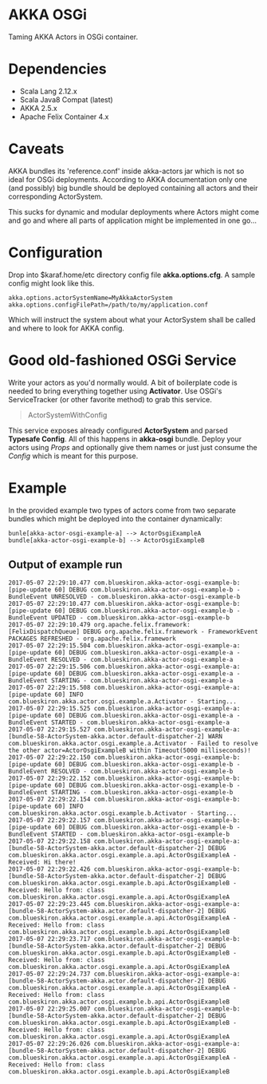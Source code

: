 # AKKA OSGi
Taming AKKA Actors in OSGi container.

# Dependencies

 * Scala Lang 2.12.x
 * Scala Java8 Compat (latest)
 * AKKA 2.5.x
 * Apache Felix Container 4.x

# Caveats
AKKA bundles its 'reference.conf' inside akka-actors jar which is not so ideal for OSGi deployments. According to AKKA documentation only one (and possibly) big bundle should be deployed containing all actors and their corresponding ActorSystem.

This sucks for dynamic and modular deployments where Actors might come and go and where all parts of application might be implemented in one go...

# Configuration
Drop into $karaf.home/etc directory config file __akka.options.cfg__.
A sample config might look like this.

	akka.options.actorSystemName=MyAkkaActorSystem
	akka.options.configFilePath=/path/to/my/application.conf

Which will instruct the system about what your ActorSystem shall be called and where to look for AKKA config.

# Good old-fashioned OSGi Service
Write your actors as you'd normally would. A bit of boilerplate code is needed to bring everything together using __Activator__. Use OSGi's ServiceTracker (or other favorite method) to grab this service.

> ActorSystemWithConfig

This service exposes already configured __ActorSystem__ and parsed __Typesafe Config__. All of this happens in __akka-osgi__ bundle. Deploy your actors using _Props_ and optionally give them names or just just consume the _Config_ which is meant for this purpose.

# Example
In the provided example two types of actors come from two separate bundles which might be deployed into the container dynamically:

	bunle[akka-actor-osgi-example-a] --> ActorOsgiExampleA
	bundle[akka-actor-osgi-example-b] --> ActorOsgiExampleB

## Output of example run

	2017-05-07 22:29:10.477 com.blueskiron.akka-actor-osgi-example-b:[pipe-update 60] DEBUG com.blueskiron.akka-actor-osgi-example-b - BundleEvent UNRESOLVED - com.blueskiron.akka-actor-osgi-example-b
	2017-05-07 22:29:10.477 com.blueskiron.akka-actor-osgi-example-b:[pipe-update 60] DEBUG com.blueskiron.akka-actor-osgi-example-b - BundleEvent UPDATED - com.blueskiron.akka-actor-osgi-example-b
	2017-05-07 22:29:10.479 org.apache.felix.framework:[FelixDispatchQueue] DEBUG org.apache.felix.framework - FrameworkEvent PACKAGES REFRESHED - org.apache.felix.framework
	2017-05-07 22:29:15.504 com.blueskiron.akka-actor-osgi-example-a:[pipe-update 60] DEBUG com.blueskiron.akka-actor-osgi-example-a - BundleEvent RESOLVED - com.blueskiron.akka-actor-osgi-example-a
	2017-05-07 22:29:15.506 com.blueskiron.akka-actor-osgi-example-a:[pipe-update 60] DEBUG com.blueskiron.akka-actor-osgi-example-a - BundleEvent STARTING - com.blueskiron.akka-actor-osgi-example-a
	2017-05-07 22:29:15.508 com.blueskiron.akka-actor-osgi-example-a:[pipe-update 60] INFO  com.blueskiron.akka.actor.osgi.example.a.Activator - Starting...
	2017-05-07 22:29:15.525 com.blueskiron.akka-actor-osgi-example-a:[pipe-update 60] DEBUG com.blueskiron.akka-actor-osgi-example-a - BundleEvent STARTED - com.blueskiron.akka-actor-osgi-example-a
	2017-05-07 22:29:15.527 com.blueskiron.akka-actor-osgi-example-a:[bundle-58-ActorSystem-akka.actor.default-dispatcher-2] WARN  com.blueskiron.akka.actor.osgi.example.a.Activator - Failed to resolve the other actor=ActorOsgiExampleB within Timeout(5000 milliseconds)!
	2017-05-07 22:29:22.150 com.blueskiron.akka-actor-osgi-example-b:[pipe-update 60] DEBUG com.blueskiron.akka-actor-osgi-example-b - BundleEvent RESOLVED - com.blueskiron.akka-actor-osgi-example-b
	2017-05-07 22:29:22.152 com.blueskiron.akka-actor-osgi-example-b:[pipe-update 60] DEBUG com.blueskiron.akka-actor-osgi-example-b - BundleEvent STARTING - com.blueskiron.akka-actor-osgi-example-b
	2017-05-07 22:29:22.154 com.blueskiron.akka-actor-osgi-example-b:[pipe-update 60] INFO  com.blueskiron.akka.actor.osgi.example.b.Activator - Starting...
	2017-05-07 22:29:22.157 com.blueskiron.akka-actor-osgi-example-b:[pipe-update 60] DEBUG com.blueskiron.akka-actor-osgi-example-b - BundleEvent STARTED - com.blueskiron.akka-actor-osgi-example-b
	2017-05-07 22:29:22.158 com.blueskiron.akka-actor-osgi-example-a:[bundle-58-ActorSystem-akka.actor.default-dispatcher-2] DEBUG com.blueskiron.akka.actor.osgi.example.a.api.ActorOsgiExampleA - Received: Hi there!
	2017-05-07 22:29:22.426 com.blueskiron.akka-actor-osgi-example-b:[bundle-58-ActorSystem-akka.actor.default-dispatcher-2] DEBUG com.blueskiron.akka.actor.osgi.example.b.api.ActorOsgiExampleB - Received: Hello from: class com.blueskiron.akka.actor.osgi.example.a.api.ActorOsgiExampleA
	2017-05-07 22:29:23.445 com.blueskiron.akka-actor-osgi-example-a:[bundle-58-ActorSystem-akka.actor.default-dispatcher-2] DEBUG com.blueskiron.akka.actor.osgi.example.a.api.ActorOsgiExampleA - Received: Hello from: class com.blueskiron.akka.actor.osgi.example.b.api.ActorOsgiExampleB
	2017-05-07 22:29:23.717 com.blueskiron.akka-actor-osgi-example-b:[bundle-58-ActorSystem-akka.actor.default-dispatcher-2] DEBUG com.blueskiron.akka.actor.osgi.example.b.api.ActorOsgiExampleB - Received: Hello from: class com.blueskiron.akka.actor.osgi.example.a.api.ActorOsgiExampleA
	2017-05-07 22:29:24.737 com.blueskiron.akka-actor-osgi-example-a:[bundle-58-ActorSystem-akka.actor.default-dispatcher-2] DEBUG com.blueskiron.akka.actor.osgi.example.a.api.ActorOsgiExampleA - Received: Hello from: class com.blueskiron.akka.actor.osgi.example.b.api.ActorOsgiExampleB
	2017-05-07 22:29:25.007 com.blueskiron.akka-actor-osgi-example-b:[bundle-58-ActorSystem-akka.actor.default-dispatcher-2] DEBUG com.blueskiron.akka.actor.osgi.example.b.api.ActorOsgiExampleB - Received: Hello from: class com.blueskiron.akka.actor.osgi.example.a.api.ActorOsgiExampleA
	2017-05-07 22:29:26.026 com.blueskiron.akka-actor-osgi-example-a:[bundle-58-ActorSystem-akka.actor.default-dispatcher-2] DEBUG com.blueskiron.akka.actor.osgi.example.a.api.ActorOsgiExampleA - Received: Hello from: class com.blueskiron.akka.actor.osgi.example.b.api.ActorOsgiExampleB
